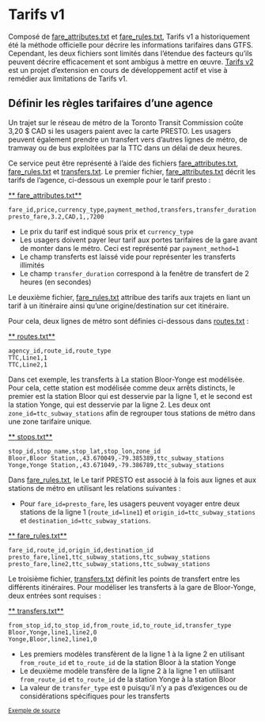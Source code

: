 # Tarifs v1 
 
 Composé de [fare_attributes.txt](../../reference/#fare_attributestxt) et [fare_rules.txt](../../reference/#fare_rulestxt), Tarifs v1 a historiquement été la méthode officielle pour décrire les informations tarifaires dans GTFS. Cependant, les deux fichiers sont limités dans l’étendue des facteurs qu’ils peuvent décrire efficacement et sont ambigus à mettre en œuvre. 
 [Tarifs v2](../../examples/fares-v2/) est un projet d’extension en cours de développement actif et vise à remédier aux limitations de Tarifs v1. 
 
## Définir les règles tarifaires d’une agence 
 
 Un trajet sur le réseau de métro de la Toronto Transit Commission coûte 3,20 $ CAD si les usagers paient avec la carte PRESTO. Les usagers peuvent également prendre un transfert vers d’autres lignes de métro, de tramway ou de bus exploitées par la TTC dans un délai de deux heures. 
 
 Ce service peut être représenté à l’aide des fichiers [fare_attributes.txt](../../reference/#fare_attributestxt), [fare_rules.txt](../../reference/#fare_rulestxt) et [transfers.txt](../../reference/#transferstxt). Le premier fichier, [fare_attributes.txt](../../reference/#fare_attributestxt) décrit les tarifs de l’agence, ci-dessous un exemple pour le tarif presto : 
 
 [** fare_attributes.txt**](../../reference/#fare_attributestxt) 
 
```
fare_id,price,currency_type,payment_method,transfers,transfer_duration
presto_fare,3.2,CAD,1,,7200
```

- Le prix du tarif est indiqué sous prix et `currency_type` 
 - Les usagers doivent payer leur tarif aux portes tarifaires de la gare avant de monter dans le métro. Ceci est représenté par `payment_method=1` 
 - Le champ transferts est laissé vide pour représenter les transferts illimités
 - Le champ `transfer_duration` correspond à la fenêtre de transfert de 2 heures (en secondes) 
 
 Le deuxième fichier, [fare_rules.txt](../../reference/#fare_rulestxt) attribue des tarifs aux trajets en liant un tarif à un itinéraire ainsi qu’une origine/destination sur cet itinéraire. 
 
 Pour cela, deux lignes de métro sont définies ci-dessous dans [routes.txt](../../reference/#routestxt) : 
 
 [** routes.txt**](../../reference/#routestxt) 
 
```
agency_id,route_id,route_type
TTC,Line1,1
TTC,Line2,1
``` 
 
 Dans cet exemple, les transferts à La station Bloor-Yonge est modélisée. Pour cela, cette station est modélisée comme deux arrêts distincts, le premier est la station Bloor qui est desservie par la ligne 1, et le second est la station Yonge, qui est desservie par la ligne 2. Les deux ont `zone_id=ttc_subway_stations` afin de regrouper tous stations de métro dans une zone tarifaire unique. 
 
 [** stops.txt**](../../reference/#stopstxt) 
 
```
stop_id,stop_name,stop_lat,stop_lon,zone_id
Bloor,Bloor Station,,43.670049,-79.385389,ttc_subway_stations
Yonge,Yonge Station,,43.671049,-79.386789,ttc_subway_stations
```
 
 Dans [fare_rules.txt](../../reference/#fare_rulestxt), le Le tarif PRESTO est associé à la fois aux lignes et aux stations de métro en utilisant les relations suivantes : 
 
 - Pour `fare_id=presto_fare`, les usagers peuvent voyager entre deux stations de la ligne 1 (`route_id=line1`) et `origin_id=ttc_subway_stations` et `destination_id=ttc_subway_stations`. 
 
 [** fare_rules.txt**](../../reference/#fare_rulestxt) 
 
```
fare_id,route_id,origin_id,destination_id
presto_fare,line1,ttc_subway_stations,ttc_subway_stations
presto_fare,line2,ttc_subway_stations,ttc_subway_stations
```
 
 Le troisième fichier, [transfers.txt](../../reference/#transferstxt) définit les points de transfert entre les différents itinéraires. Pour modéliser les transferts à la gare de Bloor-Yonge, deux entrées sont requises : 
 
 [** transfers.txt**](../../reference/#transferstxt) 
 
```
from_stop_id,to_stop_id,from_route_id,to_route_id,transfer_type
Bloor,Yonge,line1,line2,0
Yonge,Bloor,line2,line1,0
```
 
 - Les premiers modèles transfèrent de la ligne 1 à la ligne 2 en utilisant `from_route_id` et `to_route_id` de la station Bloor à la station Yonge
 - Le deuxième modèle transfère de la ligne 2 à la ligne 1 en utilisant `from_route_id` et `to_route_id` de la station Yonge à la station Bloor
 - La valeur de `transfer_type` est `0` puisqu’il n’y a pas d’exigences ou de considérations spécifiques pour les transferts 
 
 <sup>[Exemple de source](https://www.ttc.ca/Fares-and-passes)</sup> 
